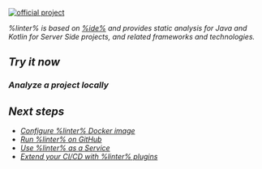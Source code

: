 [//]: # (title: Qodana for JVM)

[![official project](https://jb.gg/badges/official-flat-square.svg)](https://confluence.jetbrains.com/display/ALL/JetBrains+on+GitHub)

<var name="linter" value="Qodana for JVM"/>
<var name="ide" value="IntelliJ IDEA Ultimate"/>
<var name="tech" value="jvm"/>
<var name="docker-image" value="jetbrains/qodana-jvm:2021.3-eap"/>

%linter% is based on [%ide%](https://www.jetbrains.com/idea/) and provides static analysis for Java and Kotlin for Server Side projects, and related frameworks and technologies. <include src="lib_qd.xml" include-id="linter-intro"/>

## Try it now

### Analyze a project locally

<p><include src="lib_qd.xml" include-id="qodana-cli-quickstart" use-filter="jvm-only,jvm-php,non-gs,other,empty"/></p>

## Next steps

- <a href="qodana-jvm-docker-readme.xml">Configure %linter% Docker image</a>
- <a href="qodana-github-action.md">Run %linter% on GitHub</a>
- <a href="service.md">Use %linter% as a Service</a>
- <a href="ci.md">Extend your CI/CD with %linter% plugins</a>
